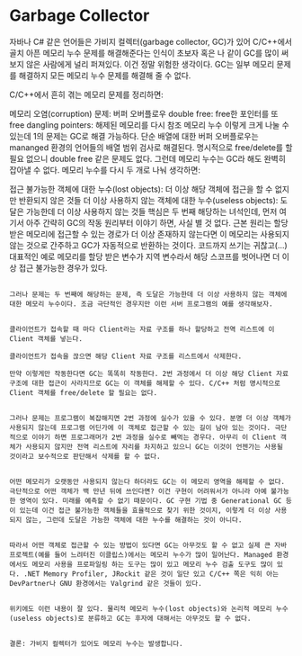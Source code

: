 # Garbage Collector

자바나 C# 같은 언어들은 가비지 컬렉터(garbage collector, GC)가 있어 C/C++에서 골치 아픈 메모리 누수 문제를 해결해준다는 인식이 초보자 혹은 나 같이 GC를 많이 써보지 않은 사람에게 널리 퍼져있다. 이건 정말 위험한 생각이다. GC는 일부 메모리 문제를 해결하지 모든 메모리 누수 문제를 해결해 줄 수 없다.

C/C++에서 흔히 겪는 메모리 문제를 정리하면:

메모리 오염(corruption) 문제:
버퍼 오버플로우
double free: free한 포인터를 또 free
dangling pointers: 해제된 메모리를 다시 참조
메모리 누수
이렇게 크게 나눌 수 있는데 1의 문제는 GC로 해결 가능하다. 단순 배열에 대한 버퍼 오버플로우는 mananged 환경의 언어들의 배열 범위 검사로 해결된다. 명시적으로 free/delete를 할 필요 없으니 double free 같은 문제도 없다. 그런데 메모리 누수는 GC라 해도 완벽히 잡아낼 수 없다. 메모리 누수를 다시 두 개로 나눠 생각하면:

접근 불가능한 객체에 대한 누수(lost objects): 더 이상 해당 객체에 접근을 할 수 없지만 반환되지 않은 것들
											  더 이상 사용하지 않는 객체에 대한 누수(useless objects): 도달은 가능한데 더 이상 사용하지 않는 것들
																										핵심은 두 번째 해당하는 녀석인데, 먼저 여기서 아주 간략히 GC의 작동 원리부터 이야기 하면, 사실 별 것 없다. 근본 원리는 할당 받은 메모리에 접근할 수 있는 경로가 더 이상 존재하지 않는다면 이 메모리는 사용되지 않는 것으로 간주하고 GC가 자동적으로 반환하는 것이다. 코드까지 쓰기는 귀찮고(…) 대표적인 예로 메모리를 할당 받은 변수가 지역 변수라서 해당 스코프를 벗어나면 더 이상 접근 불가능한 경우가 있다.

																																				   그러나 문제는 두 번째에 해당하는 문제, 즉 도달은 가능한데 더 이상 사용하지 않는 객체에 대한 메모리 누수이다. 조금 극단적인 경우지만 이런 서버 프로그램의 예를 생각해보자.

																																				   클라이언트가 접속할 때 마다 Client라는 자료 구조를 하나 할당하고 전역 리스트에 이 Client 객체를 넣는다.
																																				   클라이언트가 접속을 끊으면 해당 Client 자료 구조를 리스트에서 삭제한다.
																																				   만약 이렇게만 작동한다면 GC는 똑똑히 작동한다. 2번 과정에서 더 이상 해당 Client 자료 구조에 대한 접근이 사라지므로 GC는 이 객체를 해제할 수 있다. C/C++ 처럼 명시적으로 Client 객체를 free/delete 할 필요는 없다.

																																				   그러나 문제는 프로그램이 복잡해지면 2번 과정에 실수가 있을 수 있다. 분명 더 이상 객체가 사용되지 않는데 프로그램 어딘가에 이 객체로 접근할 수 있는 길이 남아 있는 것이다. 극단적으로 이야기 하면 프로그래머가 2번 과정을 실수로 빼먹는 경우다. 아무리 이 Client 객체가 사용되지 않지만 전역 리스트에 자리를 차지하고 있으니 GC는 이것이 언젠가는 사용될 것이라고 보수적으로 판단해서 삭제를 할 수 없다.

																																				   어떤 메모리가 오랫동안 사용되지 않는다 하더라도 GC는 이 메모리 영역을 해제할 수 없다. 극단적으로 어떤 객체가 백 만년 뒤에 쓰인다면? 이건 구현이 어려워서가 아니라 아예 불가능한 영역이 있다. 미래를 예측할 수 없기 때문이다. GC 구현 기법 중 Generational GC 등이 있는데 이건 접근 불가능한 객체들을 효율적으로 찾기 위한 것이지, 이렇게 더 이상 사용되지 않는, 그런데 도달은 가능한 객체에 대한 누수를 해결하는 것이 아니다.

																																				   따라서 어떤 객체로 접근할 수 있는 방법이 있다면 GC는 아무것도 할 수 없고 실제 큰 자바 프로젝트(예를 들어 느려터진 이클립스)에서는 메모리 누수가 많이 일어난다. Managed 환경에서도 메모리 사용을 프로파일링 하는 도구는 많이 있고 메모리 누수 검출 도구도 많이 있다. .NET Memory Profiler, JRockit 같은 것이 일단 있고 C/C++ 쪽은 익히 아는 DevPartner나 GNU 환경에서는 Valgrind 같은 것들이 있다.

																																				   위키에도 이런 내용이 잘 있다. 물리적 메모리 누수(lost objects)와 논리적 메모리 누수(useless objects)로 분류하고 GC는 후자에 대해서는 아무것도 할 수 없다.

																																				   결론: 가비지 컬렉터가 있어도 메모리 누수는 발생합니다.
